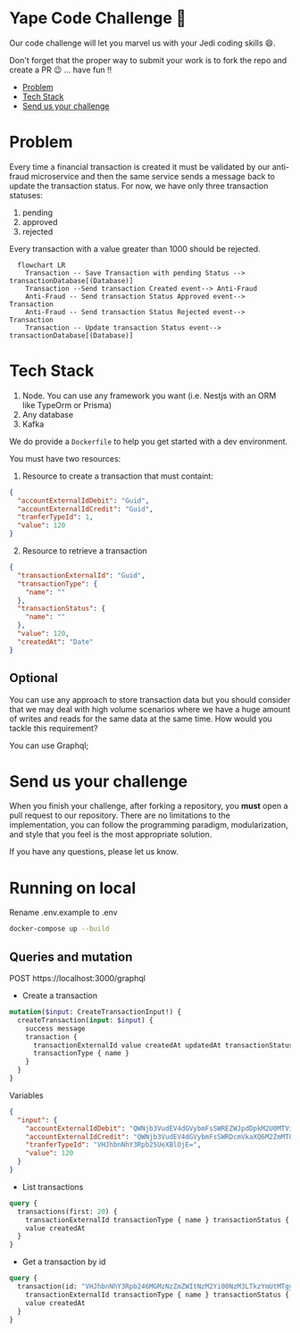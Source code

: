 # Yape Code Challenge :rocket:

Our code challenge will let you marvel us with your Jedi coding skills :smile:. 

Don't forget that the proper way to submit your work is to fork the repo and create a PR :wink: ... have fun !!

- [Problem](#problem)
- [Tech Stack](#tech_stack)
- [Send us your challenge](#send_us_your_challenge)

# Problem

Every time a financial transaction is created it must be validated by our anti-fraud microservice and then the same service sends a message back to update the transaction status.
For now, we have only three transaction statuses:

<ol>
  <li>pending</li>
  <li>approved</li>
  <li>rejected</li>  
</ol>

Every transaction with a value greater than 1000 should be rejected.

```mermaid
  flowchart LR
    Transaction -- Save Transaction with pending Status --> transactionDatabase[(Database)]
    Transaction --Send transaction Created event--> Anti-Fraud
    Anti-Fraud -- Send transaction Status Approved event--> Transaction
    Anti-Fraud -- Send transaction Status Rejected event--> Transaction
    Transaction -- Update transaction Status event--> transactionDatabase[(Database)]
```

# Tech Stack

<ol>
  <li>Node. You can use any framework you want (i.e. Nestjs with an ORM like TypeOrm or Prisma) </li>
  <li>Any database</li>
  <li>Kafka</li>    
</ol>

We do provide a `Dockerfile` to help you get started with a dev environment.

You must have two resources:

1. Resource to create a transaction that must containt:

```json
{
  "accountExternalIdDebit": "Guid",
  "accountExternalIdCredit": "Guid",
  "tranferTypeId": 1,
  "value": 120
}
```

2. Resource to retrieve a transaction

```json
{
  "transactionExternalId": "Guid",
  "transactionType": {
    "name": ""
  },
  "transactionStatus": {
    "name": ""
  },
  "value": 120,
  "createdAt": "Date"
}
```

## Optional

You can use any approach to store transaction data but you should consider that we may deal with high volume scenarios where we have a huge amount of writes and reads for the same data at the same time. How would you tackle this requirement?

You can use Graphql;

# Send us your challenge

When you finish your challenge, after forking a repository, you **must** open a pull request to our repository. There are no limitations to the implementation, you can follow the programming paradigm, modularization, and style that you feel is the most appropriate solution.

If you have any questions, please let us know.

# Running on local
Rename .env.example to .env

```sh
docker-compose up --build
```

## Queries and mutation
POST https://localhost:3000/graphql

* Create a transaction
```graphql
mutation($input: CreateTransactionInput!) {
  createTransaction(input: $input) {
    success message 
    transaction {
      transactionExternalId value createdAt updatedAt transactionStatus { name }
      transactionType { name }
    }
  }
}
```
Variables
```json
{
  "input": {
    "accountExternalIdDebit": "QWNjb3VudEV4dGVybmFsSWREZWJpdDpkM2U0MTViYS0yNmZiLTRhNGUtYTY2Mi03MzY1Nzc3MmE0ZWE=",
    "accountExternalIdCredit": "QWNjb3VudEV4dGVybmFsSWRDcmVkaXQ6M2ZmMTQ3NjEtZGRmOC00Y2RlLTg4MjQtMjc0MDgxM2IxYzg5",
    "tranferTypeId": "VHJhbnNhY3Rpb25UeXBlOjE=",
    "value": 120
  }
}
```

* List transactions
```graphql
query {
  transactions(first: 20) {
    transactionExternalId transactionType { name } transactionStatus { name }
    value createdAt
  }
}
```

* Get a transaction by id
```graphql
query {
  transaction(id: "VHJhbnNhY3Rpb246MGMzNzZmZWItNzM2Yi00NzM3LTkzYmUtMTgyNTI5Yjk0Mzlm") {
    transactionExternalId transactionType { name } transactionStatus { name }
    value createdAt
  }
}
``````

